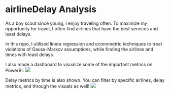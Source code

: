 # airlineDelay Analysis

As a boy scout since young, I enjoy traveling often. To maximize my opportunity for travel, I often find airlines that have the best services and least delays.

In this repo, I utilized linera regression and econometric techniques to treat violations of Gauss-Markov assumptions, while finding the airlines and times with least delays.

I also made a dashboard to visualize some of the important metrics on PowerBI.
<img src = "https://github.com/joshuayhwu/flightDelayAnalysis/blob/main/delayDashboard1.PNG">

Delay metrics by time is also shown. You can filter by specific airlines, delay metrics, and through the visuals as well!
<img src = "https://github.com/joshuayhwu/flightDelayAnalysis/blob/main/delayDashboard2.PNG">
